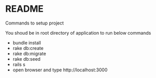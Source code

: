 # README

Commands to setup project

You shoud be in root directory of application to run below commands

* bundle install
* rake db:create
* rake db:migrate
* rake db:seed
* rails s
* open browser and type http://localhost:3000

